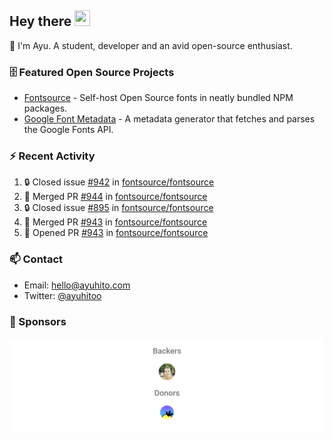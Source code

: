## Hey there <img src="https://media.giphy.com/media/hvRJCLFzcasrR4ia7z/giphy.gif" width="25" height="25">

📝 I'm Ayu. A student, developer and an avid open-source enthusiast.

### 🗄 Featured Open Source Projects

- [Fontsource](https://github.com/fontsource/fontsource) - Self-host Open Source fonts in neatly bundled NPM packages.
- [Google Font Metadata](https://github.com/fontsource/google-font-metadata) - A metadata generator that fetches and parses the Google Fonts API.

### ⚡ Recent Activity

<!--START_SECTION:activity-->

1. 🔒 Closed issue [#942](https://github.com/fontsource/fontsource/issues/942) in [fontsource/fontsource](https://github.com/fontsource/fontsource)
2. 🎉 Merged PR [#944](https://github.com/fontsource/fontsource/pull/944) in [fontsource/fontsource](https://github.com/fontsource/fontsource)
3. 🔒 Closed issue [#895](https://github.com/fontsource/fontsource/issues/895) in [fontsource/fontsource](https://github.com/fontsource/fontsource)
4. 🎉 Merged PR [#943](https://github.com/fontsource/fontsource/pull/943) in [fontsource/fontsource](https://github.com/fontsource/fontsource)
5. 💪 Opened PR [#943](https://github.com/fontsource/fontsource/pull/943) in [fontsource/fontsource](https://github.com/fontsource/fontsource)
<!--END_SECTION:activity-->

### 📫 Contact

- Email: hello@ayuhito.com
- Twitter: [@ayuhitoo](https://twitter.com/ayuhitoo)

### :sparkling_heart: Sponsors

<p align="center">
  <a href="https://cdn.jsdelivr.net/gh/ayuhito/ayuhito/sponsors.svg">
    <img src='https://raw.githubusercontent.com/ayuhito/ayuhito/master/sponsors.svg'/>
  </a>
</p>
